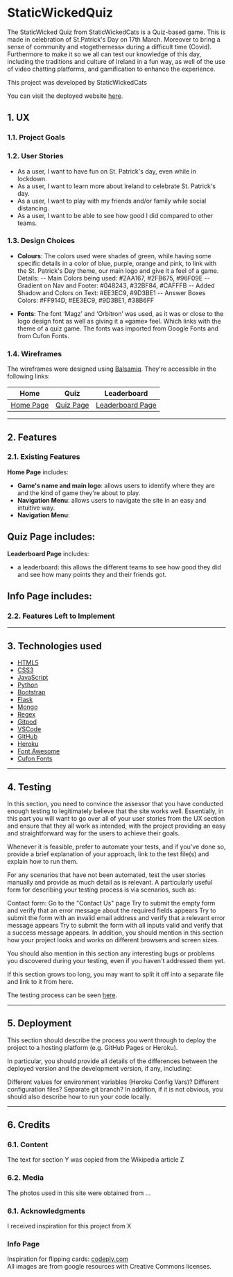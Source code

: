 # StaticWickedQuiz

The StaticWicked Quiz from StaticWickedCats is a Quiz-based game. 
This is made in celebration of St.Patrick's Day on 17th March. Moreover to bring a sense of community and «togetherness» during a difficult time (Covid). 
Furthermore to make it so we all can test our knowledge of this day, including the traditions and culture of Ireland in a fun way, as well of the use of video chatting platforms, and gamification to enhance the experience. 

This project was developed by StaticWickedCats

You can visit the deployed website [here](https://staticwickedquiz.herokuapp.com/).


## 1. UX

### 1.1. Project Goals


### 1.2. User Stories
- As a user, I want to have fun on St. Patrick's day, even while in lockdown.
- As a user, I want to learn more about Ireland to celebrate St. Patrick's day.
- As a user, I want to play with my friends and/or family while social distancing.
- As a user, I want to be able to see how good I did compared to other teams.

### 1.3. Design Choices

- **Colours**: 
The colors used were shades of green, while having some specific details in a color of blue, purple, orange and pink, to link with the St. Patrick's Day theme, our main logo and give it a feel of a game. Details: 
-- Main Colors being used: #2AA167, #2FB675, #96F09E
-- Gradient on Nav and Footer: #048243, #32BF84, #CAFFFB
-- Added Shadow and Colors on Text: #EE3EC9, #9D3BE1
-- Answer Boxes Colors: #FF914D, #EE3EC9, #9D3BE1, #38B6FF

- **Fonts**: The font ‘Magz’ and ‘Orbitron’  was used, as it was or close to the logo design font as well as giving it a «game» feel. 
    Which links with the theme of a quiz game. The fonts was imported from Google Fonts and from Cufon Fonts.

### 1.4. Wireframes
The wireframes were designed using [Balsamiq](https://balsamiq.com/). They're accessible in the following links:

|    Home   |    Quiz    |    Leaderboard    |
|    :----:    |     :----:   |    :----:    |
| [Home Page](wireframes/home.png) | [Quiz Page](wireframes/quiz.png) | [Leaderboard Page](wireframes/leaderboard.png) |
---

## 2. Features

### 2.1. Existing Features

**Home Page** includes:
- **Game's name and main logo**: allows users to identify where they are and the kind of game they're about to play.
- **Navigation Menu**: allows users to navigate the site in an easy and intuitive way.
- **Navigation Menu**:

**Quiz Page** includes:
- 

**Leaderboard Page** includes:
- a leaderboard: this allows the different teams to see how good they did and see how many points they and their friends got.

**Info Page** includes:
- 

### 2.2. Features Left to Implement


---

## 3. Technologies used

- [HTML5](https://html.com/)
- [CSS3](http://www.css3.info/) 
- [JavaScript](https://www.javascript.com/) 
- [Python](https://www.python.org/)
- [Bootstrap](https://getbootstrap.com/) 
- [Flask](https://www.fullstackpython.com/flask.html)
- [Mongo](https://www.mongodb.com/)
- [Regex]()
- [Gitpod](https://gitpod.io/)
- [VSCode](https://code.visualstudio.com/)
- [GitHub](https://github.com/) 
- [Heroku](https://www.heroku.com/)
- [Font Awesome](https://fontawesome.com/) 
- [Cufon Fonts](http://www.cufonfonts.com) 

---

## 4. Testing

In this section, you need to convince the assessor that you have conducted enough testing to legitimately believe that the site works well. Essentially, in this part you will want to go over all of your user stories from the UX section and ensure that they all work as intended, with the project providing an easy and straightforward way for the users to achieve their goals.

Whenever it is feasible, prefer to automate your tests, and if you've done so, provide a brief explanation of your approach, link to the test file(s) and explain how to run them.

For any scenarios that have not been automated, test the user stories manually and provide as much detail as is relevant. A particularly useful form for describing your testing process is via scenarios, such as:

Contact form:
Go to the "Contact Us" page
Try to submit the empty form and verify that an error message about the required fields appears
Try to submit the form with an invalid email address and verify that a relevant error message appears
Try to submit the form with all inputs valid and verify that a success message appears.
In addition, you should mention in this section how your project looks and works on different browsers and screen sizes.

You should also mention in this section any interesting bugs or problems you discovered during your testing, even if you haven't addressed them yet.

If this section grows too long, you may want to split it off into a separate file and link to it from here.


The testing process can be seen [here](TESTING.md).

---

## 5. Deployment

This section should describe the process you went through to deploy the project to a hosting platform (e.g. GitHub Pages or Heroku).

In particular, you should provide all details of the differences between the deployed version and the development version, if any, including:

Different values for environment variables (Heroku Config Vars)?
Different configuration files?
Separate git branch?
In addition, if it is not obvious, you should also describe how to run your code locally.

---

## 6. Credits
### 6.1. Content
The text for section Y was copied from the Wikipedia article Z

### 6.2. Media

The photos used in this site were obtained from ...

### 6.1. Acknowledgments

I received inspiration for this project from X


### Info Page
Inspiration for flipping cards: [codeply.com](https://www.codeply.com/go/roydoXgaLr/bootstrap-4-flip-cards)<br>
All images are from google resources with Creative Commons licenses.



